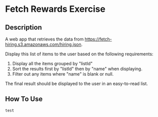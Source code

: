 # Fetch Rewards Exercise


## Description
A web app that retrieves the data from https://fetch-hiring.s3.amazonaws.com/hiring.json.

Display this list of items to the user based on the following requirements:
1. Display all the items grouped by "listId"
2. Sort the results first by "listId" then by "name" when displaying.
3. Filter out any items where "name" is blank or null.

The final result should be displayed to the user in an easy-to-read list.

## How To Use
```
test
```
